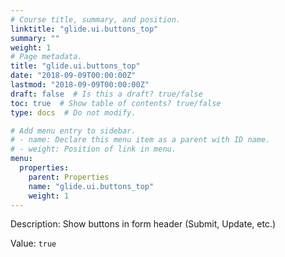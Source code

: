```yaml
---
# Course title, summary, and position.
linktitle: "glide.ui.buttons_top"
summary: ""
weight: 1
# Page metadata.
title: "glide.ui.buttons_top"
date: "2018-09-09T00:00:00Z"
lastmod: "2018-09-09T00:00:00Z"
draft: false  # Is this a draft? true/false
toc: true  # Show table of contents? true/false
type: docs  # Do not modify.

# Add menu entry to sidebar.
# - name: Declare this menu item as a parent with ID name.
# - weight: Position of link in menu.
menu:
  properties:
    parent: Properties
    name: "glide.ui.buttons_top"
    weight: 1
---
```


Description: Show buttons in form header (Submit, Update, etc.)


Value: `true`